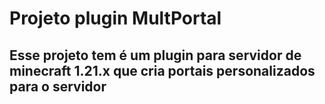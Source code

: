 # Projeto plugin MultPortal

## Esse projeto tem é um plugin para servidor de minecraft 1.21.x que cria portais personalizados para o servidor

